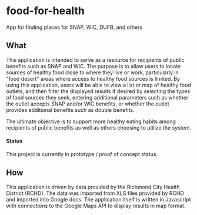 # food-for-health
App for finding places for SNAP, WIC, DUFB, and others

## What
This application is intended to serve as a resource for recipients of public benefits such as SNAP and WIC. The purpose is to allow users to locate sources of healthy food close to where they live or work, particularly in "food desert" areas where access to healthy food sources is limited. By using this application, users will be able to view a list or map of healthy food outlets, and then filter the displayed results if desired by selecting the types of food sources they seek, entering additional parameters such as whether the outlet accepts SNAP and/or WIC benefits, or whether the outlet provides additional benefits such as double benefits.

The ultimate objective is to support more healthy eating habits among recipients of public benefits as well as others choosing to utilize the system.

#### Status
This project is currently in prototype / proof of concept status.

## How
This application is driven by data provided by the Richmond City Health District (RCHD). The data was imported from XLS files provided by RCHD and imported into Google docs. The application itself is written in Javascript with connections to the Google Maps API to display results in map format.
